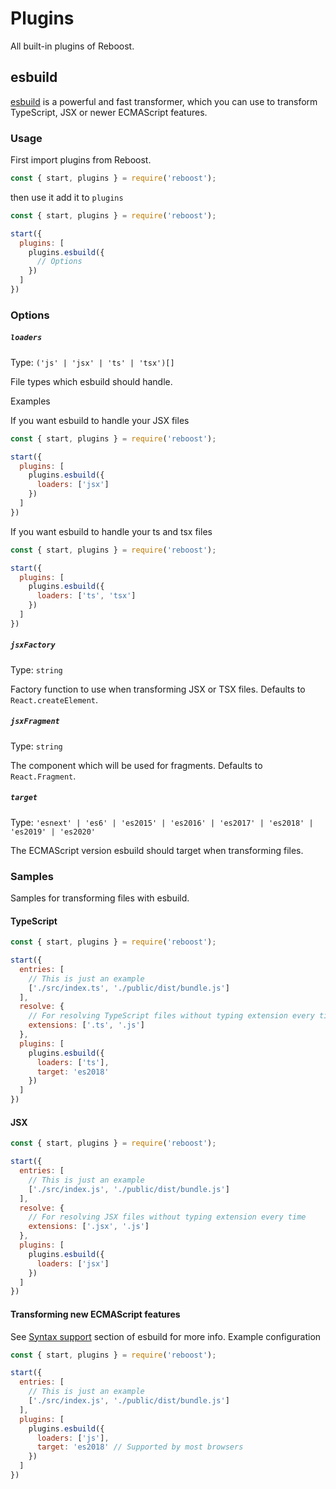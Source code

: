 # Plugins
All built-in plugins of Reboost.

## esbuild
[esbuild](https://github.com/evanw/esbuild) is a powerful and fast transformer,
which you can use to transform TypeScript, JSX or newer ECMAScript features.

### Usage
First import plugins from Reboost.
```js
const { start, plugins } = require('reboost');
```
then use it add it to `plugins`
```js
const { start, plugins } = require('reboost');

start({
  plugins: [
    plugins.esbuild({
      // Options
    })
  ]
})
```

### Options
##### `loaders`
Type: `('js' | 'jsx' | 'ts' | 'tsx')[]`

File types which esbuild should handle.

Examples

If you want esbuild to handle your JSX files
```js
const { start, plugins } = require('reboost');

start({
  plugins: [
    plugins.esbuild({
      loaders: ['jsx']
    })
  ]
})
```

If you want esbuild to handle your ts and tsx files
```js
const { start, plugins } = require('reboost');

start({
  plugins: [
    plugins.esbuild({
      loaders: ['ts', 'tsx']
    })
  ]
})
```

##### `jsxFactory`
Type: `string`

Factory function to use when transforming JSX or TSX files. Defaults to `React.createElement`.

##### `jsxFragment`
Type: `string`

The component which will be used for fragments. Defaults to `React.Fragment`.

##### `target`
Type: `'esnext' | 'es6' | 'es2015' | 'es2016' | 'es2017' | 'es2018' | 'es2019' | 'es2020'`

The ECMAScript version esbuild should target when transforming files.

### Samples
Samples for transforming files with esbuild.

#### TypeScript
```js
const { start, plugins } = require('reboost');

start({
  entries: [
    // This is just an example
    ['./src/index.ts', './public/dist/bundle.js']
  ],
  resolve: {
    // For resolving TypeScript files without typing extension every time
    extensions: ['.ts', '.js']
  },
  plugins: [
    plugins.esbuild({
      loaders: ['ts'],
      target: 'es2018'
    })
  ]
})
```

#### JSX
```js
const { start, plugins } = require('reboost');

start({
  entries: [
    // This is just an example
    ['./src/index.js', './public/dist/bundle.js']
  ],
  resolve: {
    // For resolving JSX files without typing extension every time
    extensions: ['.jsx', '.js']
  },
  plugins: [
    plugins.esbuild({
      loaders: ['jsx']
    })
  ]
})
```

#### Transforming new ECMAScript features
See [Syntax support](https://github.com/evanw/esbuild#syntax-support) section
of esbuild for more info.
Example configuration
```js
const { start, plugins } = require('reboost');

start({
  entries: [
    // This is just an example
    ['./src/index.js', './public/dist/bundle.js']
  ],
  plugins: [
    plugins.esbuild({
      loaders: ['js'],
      target: 'es2018' // Supported by most browsers
    })
  ]
})
```

